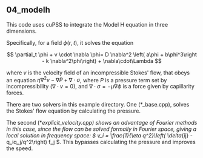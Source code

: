 ## 04_modelh

This code uses cuPSS to integrate the Model H equation in three dimensions.

Specifically, for a field $\phi(r,t)$, it solves the equation

$$ \partial_t \phi + v \cdot \nabla \phi= D \nabla^2 \left( a\phi + b\phi^3\right - k \nabla^2\phi\right) + \nabla\cdot\Lambda $$

where $v$ is the velocity field of an incompressible Stokes' flow, that obeys an equation $\eta\nabla^2v - \nabla P +\nabla\cdot\sigma$, where $P$ is a pressure term set by incompressibility ($\nabla\cdot v = 0$), and $\nabla\cdot\sigma = -\mu\nabla\phi$ is a force given by capillarity forces.

There are two solvers in this example directory. One (*_base.cpp), solves the Stokes' flow equation by calculating the pressure.

The second (*_explicit_velocity.cpp) shows an advantage of Fourier methods in this case, since the flow can be solved formally in Fourier space, giving a local solution in frequency space: $ v_i = \frac{1}{\eta q^2}\left( \delta_{ij} - q_iq_j/q^2\right) f_j $. This bypasses calculating the pressure and improves the speed.
